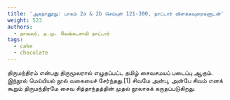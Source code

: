 ```yaml
---
title: 'அகநானூறு: பாகம் 2a & 2b செய்யுள் 121-300, நாட்டார் விளக்கவுரைகளுடன்'
weight: 523
authors:
  - நாவலர், ந.மு. வேங்கடசாமி நாட்டார்
tags:
  - cake
  - chocolate
---
```


திருமந்திரம் என்பது திருமூலரால் எழுதப்பட்ட தமிழ் சைவசமயப் படைப்பு ஆகும். இந்நூல் மெய்யியல் நூல் வகையைச் சேர்ந்தது.[1] சிவமே அன்பு, அன்பே சிவம் எனக் கூறும் திருமந்திரமே சைவ சித்தாந்தத்தின் முதல் நூலாகக் கருதப்படுகிறது.